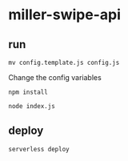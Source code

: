 # miller-swipe-api
## run
``mv config.template.js config.js``

Change the config variables 

``npm install``

``node index.js``
## deploy
``serverless deploy``
